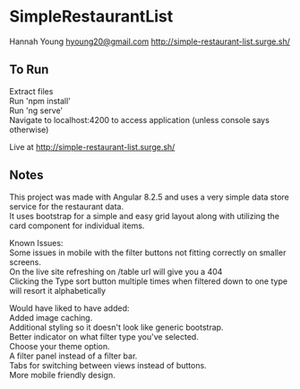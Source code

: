 # SimpleRestaurantList
Hannah Young
hyoung20@gmail.com
http://simple-restaurant-list.surge.sh/

## To Run  
Extract files  
Run 'npm install'  
Run 'ng serve'  
Navigate to localhost:4200 to access application (unless console says otherwise)  

Live at http://simple-restaurant-list.surge.sh/  

## Notes  
This project was made with Angular 8.2.5 and uses a very simple data store service for the restaurant data.  
It uses bootstrap for a simple and easy grid layout along with utilizing the card component for individual items.  

Known Issues:  
Some issues in mobile with the filter buttons not fitting correctly on smaller screens.  
On the live site refreshing on /table url will give you a 404  
Clicking the Type sort button multiple times when filtered down to one type will resort it alphabetically  

Would have liked to have added:  
Added image caching.  
Additional styling so it doesn't look like generic bootstrap.  
Better indicator on what filter type you've selected.  
Choose your theme option.  
A filter panel instead of a filter bar.  
Tabs for switching between views instead of buttons.  
More mobile friendly design.  

